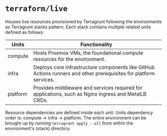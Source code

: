 # `terraform/live`

Houses live resources provisioned by Terragrunt following the environments as Terragrunt stacks pattern. Each stack contains multiple related units defined as follows:

| Units    | Functionality |
|----------|---------------|
| compute  | Hosts Proxmox VMs, the foundational compute resources for the environment. |
| infra    | Deploys core infrastructure components like GitHub Actions runners and other prerequisites for platform services. |
| platform | Provides middleware and services required for applications, such as Nginx ingress and MetalLB CRDs. |

Resource dependencies are defined inside each unit. Units dependency order is: compute → infra → platform. The entire environment can be brought up by running `terragrunt apply --all` from within the environment's (stack) directory.
